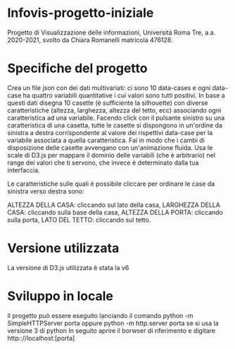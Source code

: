 # Infovis-progetto-iniziale
Progetto di Visualizzazione delle informazioni, Università Roma Tre, a.a. 2020-2021, svolto da Chiara Romanelli matricola 476128.

# Specifiche del progetto
Crea un file json con dei dati multivariati: ci sono 10 data-cases e ogni data-case ha quattro variabili quantitative i cui valori sono tutti positivi. In base a questi dati disegna 10 casette (è sufficiente la silhouette) con diverse caratteristiche (altezza, larghezza, altezza del tetto, ecc) associando ogni caratteristica ad una variabile. Facendo click con il pulsante sinistro su una caratteristica di una casetta, tutte le casette si dispongono in un'ordine da sinistra a destra corrispondente al valore dei rispettivi data-case per la variabile associata a quella caratteristica. Fai in modo che i cambi di disposizione delle casette avvengano con un'animazione fluida. Usa le scale di D3.js per mappare il dominio delle variabili (che è arbitrario) nel range dei valori che ti servono, che invece è determinato dalla tua interfaccia.

Le caratteristiche sulle quali è possibile cliccare per ordinare le case da sinistra verso destra sono:

ALTEZZA DELLA CASA: cliccando sul lato della casa,
LARGHEZZA DELLA CASA: cliccando sulla base della casa,
ALTEZZA DELLA PORTA: cliccando sulla porta,
LATO DEL TETTO: cliccando sul tetto.

# Versione utilizzata
La versione di D3.js utilizzata è stata la v6

# Sviluppo in locale
Il progetto può essere eseguito lanciando il comando python -m SimpleHTTPServer porta oppure python -m http.server porta se si usa la versione 3 di python
In seguito aprire il borwser di riferimento e digitare http:://localhost:[porta]

